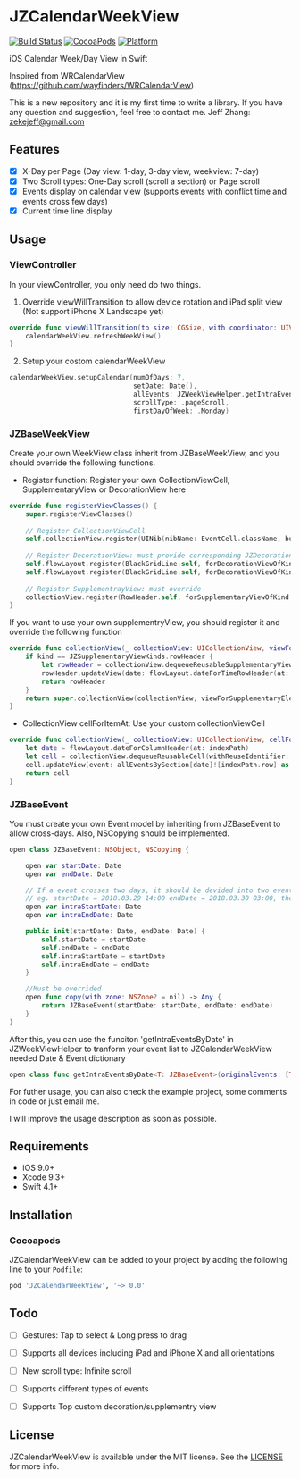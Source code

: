 # JZCalendarWeekView

[![Build Status](https://travis-ci.org/zjfjack/JZCalendarWeekView.svg?branch=master)](https://travis-ci.org/zjfjack/JZCalendarWeekView)
[![CocoaPods](https://img.shields.io/cocoapods/v/JZCalendarWeekView.svg)](https://cocoapods.org/pods/JZCalendarWeekView)
[![Platform](https://img.shields.io/cocoapods/p/JZCalendarWeekView.svg?style=flat)](https://github.com/zjfjack/JZCalendarWeekView)

iOS Calendar Week/Day View in Swift

Inspired from WRCalendarView (https://github.com/wayfinders/WRCalendarView)

This is a new repository and it is my first time to write a library. If you have any question and suggestion, feel free to contact me. Jeff Zhang: zekejeff@gmail.com

## Features

- [x] X-Day per Page (Day view: 1-day, 3-day view, weekview: 7-day)
- [x] Two Scroll types: One-Day scroll (scroll a section) or Page scroll
- [x] Events display on calendar view (supports events with conflict time and events cross few days)
- [x] Current time line display

## Usage

### ViewController

In your viewController, you only need do two things.

1. Override viewWillTransition to allow device rotation and iPad split view (Not support iPhone X Landscape yet)

```swift
override func viewWillTransition(to size: CGSize, with coordinator: UIViewControllerTransitionCoordinator) {
    calendarWeekView.refreshWeekView()
}
```
2. Setup your costom calendarWeekView
```swift
calendarWeekView.setupCalendar(numOfDays: 7,
                               setDate: Date(),
                               allEvents: JZWeekViewHelper.getIntraEventsByDate(originalEvents: events),
                               scrollType: .pageScroll,
                               firstDayOfWeek: .Monday)
```

### JZBaseWeekView

Create your own WeekView class inherit from JZBaseWeekView, and you should override the following functions.

- Register function: Register your own CollectionViewCell, SupplementaryView or  DecorationView here

```swift
override func registerViewClasses() {
    super.registerViewClasses()
    
    // Register CollectionViewCell
    self.collectionView.register(UINib(nibName: EventCell.className, bundle: nil), forCellWithReuseIdentifier: EventCell.className)
    
    // Register DecorationView: must provide corresponding JZDecorationViewKinds
    self.flowLayout.register(BlackGridLine.self, forDecorationViewOfKind: JZDecorationViewKinds.verticalGridline)
    self.flowLayout.register(BlackGridLine.self, forDecorationViewOfKind: JZDecorationViewKinds.horizontalGridline)
    
    // Register SupplementrayView: must override
    collectionView.register(RowHeader.self, forSupplementaryViewOfKind: JZSupplementaryViewKinds.rowHeader, withReuseIdentifier: "RowHeader")
}
```
If you want to use your own supplementryView, you should register it and override the following function

```swift
override func collectionView(_ collectionView: UICollectionView, viewForSupplementaryElementOfKind kind: String, at indexPath: IndexPath) -> UICollectionReusableView {
    if kind == JZSupplementaryViewKinds.rowHeader {
        let rowHeader = collectionView.dequeueReusableSupplementaryView(ofKind: kind, withReuseIdentifier: HourRowHeader.className, for: indexPath) as! HourRowHeader
        rowHeader.updateView(date: flowLayout.dateForTimeRowHeader(at: indexPath))
        return rowHeader
    }
    return super.collectionView(collectionView, viewForSupplementaryElementOfKind: kind, at: indexPath)
}
```
- CollectionView cellForItemAt: Use your custom collectionViewCell

```swift
override func collectionView(_ collectionView: UICollectionView, cellForItemAt indexPath: IndexPath) -> UICollectionViewCell {
    let date = flowLayout.dateForColumnHeader(at: indexPath)
    let cell = collectionView.dequeueReusableCell(withReuseIdentifier: EventCell.className, for: indexPath) as! EventCell
    cell.updateView(event: allEventsBySection[date]![indexPath.row] as! Event)
    return cell
}
```

### JZBaseEvent

You must create your own Event model by inheriting from JZBaseEvent to allow cross-days. Also, NSCopying should be implemented.

```swift
open class JZBaseEvent: NSObject, NSCopying {

    open var startDate: Date
    open var endDate: Date

    // If a event crosses two days, it should be devided into two events but with different intraStartDate and intraEndDate
    // eg. startDate = 2018.03.29 14:00 endDate = 2018.03.30 03:00, then two events should be generated: 1. 0329 14:00 - 23:59(IntraEnd) 2. 0330 00:00(IntraStart) - 03:00
    open var intraStartDate: Date
    open var intraEndDate: Date

    public init(startDate: Date, endDate: Date) {
        self.startDate = startDate
        self.endDate = endDate
        self.intraStartDate = startDate
        self.intraEndDate = endDate
    }

    //Must be overrided
    open func copy(with zone: NSZone? = nil) -> Any {
        return JZBaseEvent(startDate: startDate, endDate: endDate)
    }
}
```
After this, you can use the funciton 'getIntraEventsByDate' in JZWeekViewHelper to tranform your event list to JZCalendarWeekView needed Date & Event dictionary

```swift
open class func getIntraEventsByDate<T: JZBaseEvent>(originalEvents: [T]) -> [Date: [T]]
```

For futher usage, you can also check the example project, some comments in code or just email me.

I will improve the usage description as soon as possible.

## Requirements

- iOS 9.0+
- Xcode 9.3+
- Swift 4.1+

## Installation

### Cocoapods
JZCalendarWeekView can be added to your project by adding the following line to your `Podfile`:

```ruby
pod 'JZCalendarWeekView', '~> 0.0'
```

## Todo

- [ ] Gestures: Tap to select & Long press to drag
- [ ] Supports all devices including iPad and iPhone X and all orientations
- [ ] New scroll type: Infinite scroll
- [ ] Supports different types of events
- [ ] Supports Top custom decoration/supplementry view


## License

JZCalendarWeekView is available under the MIT license. See the [LICENSE](https://github.com/zjfjack/JZCalendarWeekView/blob/master/LICENSE)  for more info.



